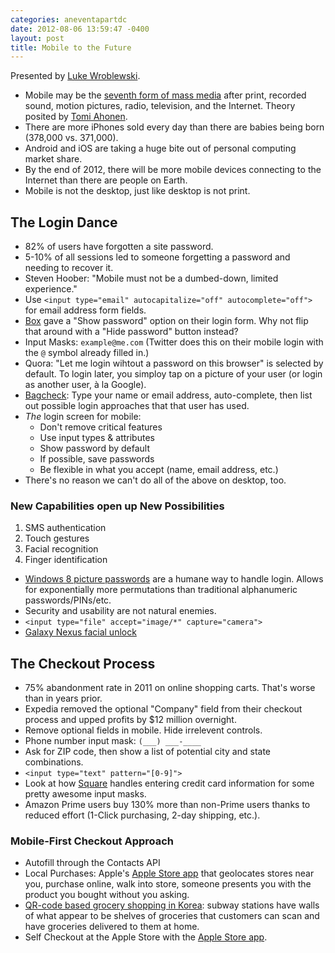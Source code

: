 ```yaml
---
categories: aneventapartdc
date: 2012-08-06 13:59:47 -0400
layout: post
title: Mobile to the Future
---
```


Presented by [Luke Wroblewski](http://www.lukew.com/).

- Mobile may be the [seventh form of mass media](http://en.wikipedia.org/wiki/Seven_mass_media) after print, recorded sound, motion pictures, radio, television, and the Internet. Theory posited by [Tomi Ahonen](http://mobile7th.futuretext.com/).
- There are more iPhones sold every day than there are babies being born (378,000 vs. 371,000).
- Android and iOS are taking a huge bite out of personal computing market share.
- By the end of 2012, there will be more mobile devices connecting to the Internet than there are people on Earth.
- Mobile is not the desktop, just like desktop is not print.

## The Login Dance ##

- 82% of users have forgotten a site password.
- 5-10% of all sessions led to someone forgetting a password and needing to recover it.
- Steven Hoober: "Mobile must not be a dumbed-down, limited experience."
- Use `<input type="email" autocapitalize="off" autocomplete="off">` for email address form fields.
- [Box](https://www.box.com/) gave a "Show password" option on their login form. Why not flip that around with a "Hide password" button instead?
- Input Masks: `example@me.com` (Twitter does this on their mobile login with the `@` symbol already filled in.)
- Quora: "Let me login wihtout a password on this browser" is selected by default. To login later, you simploy tap on a picture of your user (or login as another user, à la Google).
- [Bagcheck](https://bagcheck.com/): Type your name or email address, auto-complete, then list out possible login approaches that that user has used.
- _The_ login screen for mobile:
	- Don't remove critical features
	- Use input types & attributes
	- Show password by default
	- If possible, save passwords
	- Be flexible in what you accept (name, email address, etc.)
- There's no reason we can't do all of the above on desktop, too.

### New Capabilities open up New Possibilities ###

1. SMS authentication
2. Touch gestures
3. Facial recognition
4. Finger identification

- [Windows 8 picture passwords](http://blogs.msdn.com/b/b8/archive/2011/12/16/signing-in-with-a-picture-password.aspx) are a humane way to handle login. Allows for exponentially more permutations than traditional alphanumeric passwords/PINs/etc.
- Security and usability are not natural enemies.
- `<input type="file" accept="image/*" capture="camera">`
- [Galaxy Nexus facial unlock](http://www.youtube.com/watch?v=5l4D2tn_-kQ)

## The Checkout Process ##

- 75% abandonment rate in 2011 on online shopping carts. That's worse than in years prior.
- Expedia removed the optional "Company" field from their checkout process and upped profits by $12 million overnight.
- Remove optional fields in mobile. Hide irrelevent controls.
- Phone number input mask: `(___) ___-____`
- Ask for ZIP code, then show a list of potential city and state combinations.
- `<input type="text" pattern="[0-9]">`
- Look at how [Square](https://squareup.com/) handles entering credit card information for some pretty awesome input masks.
- Amazon Prime users buy 130% more than non-Prime users thanks to reduced effort (1-Click purchasing, 2-day shipping, etc.).

### Mobile-First Checkout Approach ###

- Autofill through the Contacts API
- Local Purchases: Apple's [Apple Store app](http://itunes.apple.com/us/app/apple-store/id375380948?mt=8) that geolocates stores near you, purchase online, walk into store, someone presents you with the product you bought without you asking.
- [QR-code based grocery shopping in Korea](http://www.springwise.com/retail/homeplus/): subway stations have walls of what appear to be shelves of groceries that customers can scan and have groceries delivered to them at home.
- Self Checkout at the Apple Store with the [Apple Store app](http://itunes.apple.com/us/app/apple-store/id375380948?mt=8).